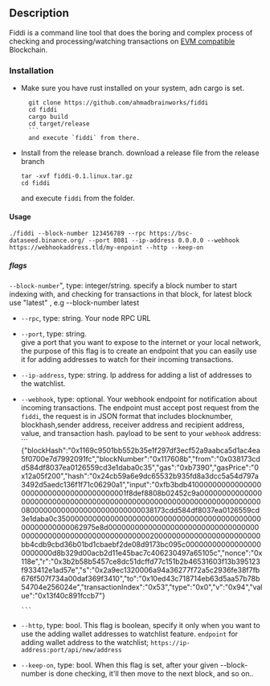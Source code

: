## Description 
Fiddi is a command line tool that does the boring and complex process of checking and processing/watching transactions on [EVM compatible](https://chainlist.org/) Blockchain.

### Installation

 - Make sure you have rust installed on your system, adn cargo is set.
  	 ```
	   git clone https://github.com/ahmadbrainworks/fiddi
	   cd fiddi
	   cargo build
	   cd target/release
	   ```
	   and execute `fiddi` from there.

 - Install from the release branch.
 	 download a release file from the release branch
	  ```
	  tar -xvf fiddi-0.1.linux.tar.gz
      cd fiddi
	  ```
	  and execute `fiddi` from the folder.
   	

#### Usage
`./fiddi --block-number 123456789 --rpc https://bsc-dataseed.binance.org/ --port 8081 --ip-address 0.0.0.0 --webhook https://webhookaddress.tld/my-enpoint --http --keep-on `

 ##### flags
 
  `--block-number`", type: integer/string.
    specify a block number to start indexing with, and checking for transactions in that block, for latest block use "latest"  , e.g --block-number latest

-  `--rpc`, type: string. 
	Your node RPC URL


- `--port`, type: string.    
    give a port that you want to expose to the internet or your local network, the purpose of this flag is to create an endpoint that you can easily use it for adding addresses to watch for their incoming transactions.

- `--ip-address`, type: string.
	 Ip address for adding a list of addresses to the watchlist.
 

- `--webhook`, type: optional<string>.
	  Your webhook endpoint for notification about incoming transactions. The endpoint must accept post request from the `fiddi`, the request is in JSON format that includes blocknumber, blockhash,sender address, receiver address and recipient address, value, and transaction hash.
	  payload to be sent to your `webhook` address:
	  ```
	  {"blockHash":"0x1169c9501bb552b35e1f297df3ecf52a9aabca5d1ac4ea5f0700e7d7992091fc","blockNumber":"0x117608b","from":"0x038173cdd584df8037ea0126559cd3e1daba0c35","gas":"0xb7390","gasPrice":"0x12a05f200","hash":"0x24cb59a6e9dc65532b935fd8a3dcc5a54d797a3492d5aedc136f1f71c06290a1","input":"0xfb3bdb41000000000000000000000000000000000000001f8def8808b02452c9a00000000000000000000000000000000000000000000000000000000000000000000080000000000000000000000000038173cdd584df8037ea0126559cd3e1daba0c350000000000000000000000000000000000000000000000000000000062975e8d0000000000000000000000000000000000000000000000000000000000000002000000000000000000000000bb4cdb9cbd36b01bd1cbaebf2de08d9173bc095c000000000000000000000000d8b329d00acb2d11e45bac7c406230497a65105c","nonce":"0x118e","r":"0x3b2b58b5457ce8dc51dcffd77c151b2b46531603f13b395123f933412e1ad57e","s":"0x2a9ec1320006a94a36277f72a5c2936fe38f7fb676f507f734a00daf369f3410","to":"0x10ed43c718714eb63d5aa57b78b54704e256024e","transactionIndex":"0x53","type":"0x0","v":"0x94","value":"0x13f40c891fccb7"}

	  ```


	 



- `--http`, type: bool.
	 This flag is boolean, specify it only when you want to use the adding wallet addresses to watchlist feature.
	 `endpoint` for adding wallet address to the watchlist;
	 `https://ip-address:port/api/new/address`


 
 - `--keep-on`, type: bool.
	   When this flag is set, after your given --block-number is done checking, it'll then move to the next block, and so on..
   
 
  